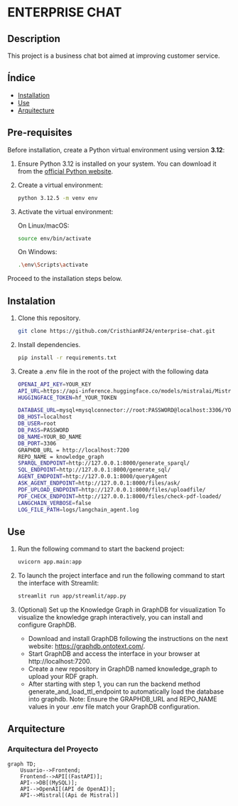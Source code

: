 # ENTERPRISE CHAT

## Description
This project is a business chat bot aimed at improving customer service.
## Índice
- [Installation](#installation)
- [Use](#use)
- [Arquitecture](#arquitecture)
  
## Pre-requisites
Before installation, create a Python virtual environment using version **3.12**:
1. Ensure Python 3.12 is installed on your system. You can download it from the [official Python website](https://www.python.org/).
2. Create a virtual environment:
   ```bash
   python 3.12.5 -m venv env
   ```
3. Activate the virtual environment:

   On Linux/macOS:
   ```bash
   source env/bin/activate
   ```

   On Windows:
   ```bash
   .\env\Scripts\activate
   ```
Proceed to the installation steps below.
   
## Instalation
1. Clone this repository.
   ```bash
   git clone https://github.com/CristhianRF24/enterprise-chat.git
   ```
   
2. Install dependencies.
   ```bash
   pip install -r requirements.txt
   ```
3. Create a .env file in the root of the project with the following data
    ```bash
    OPENAI_API_KEY=YOUR_KEY
    API_URL=https://api-inference.huggingface.co/models/mistralai/Mistral-7B-Instruct-v0.3/v1/chat/completions
    HUGGINGFACE_TOKEN=hf_YOUR_TOKEN

    DATABASE_URL=mysql+mysqlconnector://root:PASSWORD@localhost:3306/YOUR_BD_NAME
    DB_HOST=localhost
    DB_USER=root
    DB_PASS=PASSWORD
    DB_NAME=YOUR_BD_NAME
    DB_PORT=3306
    GRAPHDB_URL = http://localhost:7200
    REPO_NAME = knowledge_graph
    SPARQL_ENDPOINT=http://127.0.0.1:8000/generate_sparql/
    SQL_ENDPOINT=http://127.0.0.1:8000/generate_sql/
    AGENT_ENDPOINT=http://127.0.0.1:8000/queryAgent
    ASK_AGENT_ENDPOINT=http://127.0.0.1:8000/files/ask/
    PDF_UPLOAD_ENDPOINT=http://127.0.0.1:8000/files/uploadfile/
    PDF_CHECK_ENDPOINT=http://127.0.0.1:8000/files/check-pdf-loaded/
    LANGCHAIN_VERBOSE=false
    LOG_FILE_PATH=logs/langchain_agent.log
    ```

## Use
1. Run the following command to start the backend project:
   ```bash
   uvicorn app.main:app
   ```
2. To launch the project interface and run the following command to start the interface with Streamlit:
   ```bash
   streamlit run app/streamlit/app.py
   ```

4. (Optional) Set up the Knowledge Graph in GraphDB for visualization
   To visualize the knowledge graph interactively, you can install and configure GraphDB.

   - Download and install GraphDB following the instructions on the next website: https://graphdb.ontotext.com/.
   - Start GraphDB and access the interface in your browser at http://localhost:7200.
   - Create a new repository in GraphDB named knowledge_graph to upload your RDF graph.
   - After starting with step 1, you can run the backend method generate_and_load_ttl_endpoint to automatically load the database into graphdb.
Note: Ensure the GRAPHDB_URL and REPO_NAME values in your .env file match your GraphDB configuration.

## Arquitecture

### Arquitectura del Proyecto

```mermaid
graph TD;
    Usuario-->Frontend;
    Frontend-->API[(FastAPI)];
    API-->DB[(MySQL)];
    API-->OpenAI[(API de OpenAI)];
    API-->Mistral[(Api de Mistral)]

